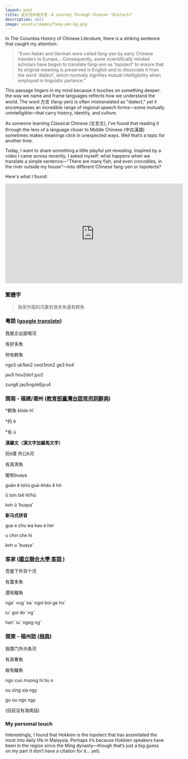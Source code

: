 ```yaml
---
layout: post
title: 此方言非彼方言：A Journey Through Chinese "Dialects"
description: null
image: assets/images/fang-yen-bg.png
---
```


In The Columbia History of Chinese Literature, there is a striking sentence that caught my attention:

>"Even Italian and German were called fang-yen by early Chinese travelers to Europe... Consequently, some scientifically minded scholars have begun to translate fang-yen as 'topolect' to ensure that its original meaning is preserved in English and to dissociate it from the word 'dialect', which normally signifies mutual intelligibility when employed in linguistic parlance."

This passage lingers in my mind because it touches on something deeper: the way we name and frame languages reflects how we understand the world. The word 方言 (fang-yen) is often mistranslated as "dialect," yet it encompasses an incredible range of regional speech forms—some mutually unintelligible—that carry history, identity, and culture.

As someone learning Classical Chinese (文言文), I’ve found that reading it through the lens of a language closer to Middle Chinese (中古漢語) sometimes makes meanings click in unexpected ways. Well that’s a topic for another time.

Today, I want to share something a little playful yet revealing. Inspired by a video I came across recently, I asked myself: what happens when we translate a simple sentence—"There are many fish, and even crocodiles, in the river outside my house"—into different Chinese fang-yen or topolects?

Here's what I found: 

<iframe width="560" height="315" src="https://www.youtube.com/embed/-BTfCfibFv4?si=6nitWedC4YYs2cGm&amp;start=637" title="YouTube video player" frameborder="0" allow="accelerometer; autoplay; clipboard-write; encrypted-media; gyroscope; picture-in-picture; web-share" referrerpolicy="strict-origin-when-cross-origin" allowfullscreen></iframe>


### 繁體字
> 我家外面的河裏有很多魚還有鰐魚

### 粵語 ([google translate](https://translate.google.com/?sl=auto&tl=yue&text=%E4%BD%A0%E5%A5%BD&op=translate))

我屋企出面嘅河

有好多魚

仲有鰐魚

ngo5 uk1kei2 ceot1min2 ge3 ho4 

jau5 hou2do1 jyu2 

zung6 jau5ngok6jyu4


### 閩南 - 福建/潮州 ([教育部臺灣台語常用詞辭典](https://sutian.moe.edu.tw/zh-hant/))
*鰐魚 kho̍k-hî

*的 ê

*有 ū

**漢羅文（漢文字加羅馬文字）**

阮ê厝 外口ê河

有真濟魚

閣有buaya

guán ê tshù guā-kháu ê hô

ū tsin tsē hî/hû

koh ū ‘buaya’

**新马式拼音**

gua e chu wa kau e her

u chin che hi

koh u 'buaya'

<!-- wa eh tschuu wa kau eh hö -->

### 客家 ([國立聯合大學 客語 ](https://gohakka.org/))

吾屋下外背个河

有蓋多魚

還有鱷魚

ngaˊ vugˋ kaˊ ngoi boi ge hoˇ

iuˊ goi doˊ ngˇ

hanˇ iuˊ ngog ngˇ

### 閩東 - 福州話 ([榕典](https://www.ydict.net/))

我厝门外许条河

有真奢魚

故有鱷魚

ngo cuo muong hi tiu o

ou zing xia ngy

gu ou ngo ngy

(目前沒有海南話)


### My personal touch
Interestingly, I found that Hokkien is the topolect that has assimilated the most into daily life in Malaysia. Perhaps it’s because Hokkien speakers have been in the region since the Ming dynasty—though that’s just a big guess on my part (I don’t have a citation for it… yet).